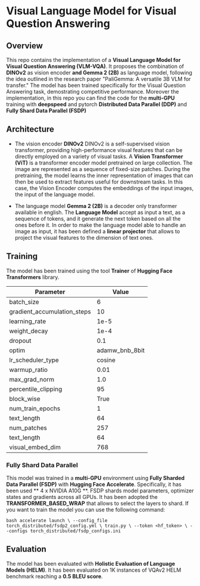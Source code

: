 # Visual Language Model for Visual Question Answering

## Overview

This repo contains the implementation of a **Visual Language Model for Visual Question Answering (VLM-VQA)**.
It proposes the combination of **DINOv2** as vision encoder **and Gemma 2 (2B)** as language model, following the idea outlined in the research paper "PaliGemma: A versatile 3B VLM for transfer."
The model has been trained specifically for the Visual Question Answering task, demostrating competitive performance.
Moreover the implementation, in this repo you can find the code for the **multi-GPU** training with **deepspeed** and pytorch **Distributed Data Parallel (DDP)** and **Fully Shard Data Parallel (FSDP)**


## Architecture

- The vision encoder **DINOv2** DINOv2 is a self-supervised vision transformer, providing high-performance visual features that can be directly employed on a variety of visual tasks.
  A **Vision Transformer (ViT)** is a transformer encoder model pretrained on large collection. The image are represented as a sequence of fixed-size patches.
  During the pretraining, the model learns the inner representation of images that can then be used to extract features useful for downstream tasks.
  In this case, the Vision Encoder computes the embeddings of the input images, the input of the language model.
  
- The language model **Gemma 2 (2B)** is a decoder only transformer available in english. The **Language Model** accept as input a text, as a sequence of tokens, and it generate the next token based on all the ones before it. In order to make the language model able to handle an image as input, it has been defined a **linear projector** that allows to project the visual features to the dimension of text ones.




## Training

The model has been trained using the tool **Trainer** of **Hugging Face** **Transformers** library.

| Parameter                  | Value             |
|----------------------------|-------------------|
| batch_size                 | 6                 |
| gradient_accumulation_steps| 10                |
| learning_rate              | 1e-5              |
| weight_decay               | 1e-4              |
| dropout                    | 0.1               |
| optim                      | adamw_bnb_8bit    |
| lr_scheduler_type          | cosine            |
| warmup_ratio               | 0.01              |
| max_grad_norm              | 1.0               |
| percentile_clipping        | 95                |
| block_wise                 | True              |
| num_train_epochs           | 1                 |
| text_length                | 64                |
| num_patches                | 257               |
| text_length                | 64                |
| visual_embed_dim           | 768               |

### Fully Shard Data Parallel

This model was trained in a **multi-GPU** environment using **Fully Sharded Data Parallel (FSDP)** with **Hugging Face** **Accelerate**.
Specifically, it has been used ** 4 x NVIDIA A10G **.
FSDP shards model parameters, optimizer states and gradients across all GPUs. It has been adopted the **TRANSFORMER_BASED_WRAP** that allows to select the layers to shard.
If you want to train the model you can use the following command:

```bash accelerate launch \ --config_file torch_distributed/fsdp2_config.yml \ train.py \ --token <hf_token> \ --configs torch_distributed/fsdp_configs.ini ``` 


## Evaluation

The model has been evaluated with **Holistic Evaluation of Language Models (HELM)**.
It has been evaluated on 1K instances of VQAv2 HELM benchmark reaching a **0.5 BLEU score**.



